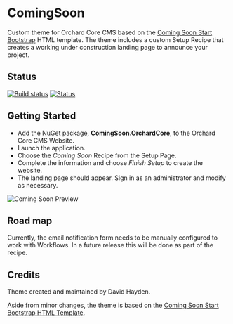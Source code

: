 # ComingSoon

Custom theme for Orchard Core CMS based on the [Coming Soon Start Bootstrap](https://startbootstrap.com/template-overviews/coming-soon/) HTML template. The theme includes a custom Setup Recipe that creates a working under construction landing page to announce your project.

## Status
[![Build status](https://ci.appveyor.com/api/projects/status/xajhiraegjsnbiex?svg=true)](https://ci.appveyor.com/project/davidhayden/comingsoon) [![Status](https://img.shields.io/myget/davidhayden-ci/v/ComingSoon.OrchardCore.svg)](https://www.myget.org/feed/davidhayden-ci/package/nuget/ComingSoon.OrchardCore)

## Getting Started

* Add the NuGet package, **ComingSoon.OrchardCore**, to the Orchard Core CMS Website.
* Launch the application.
* Choose the *Coming Soon* Recipe from the Setup Page.
* Complete the information and choose *Finish Setup* to create the website.
* The landing page should appear. Sign in as an administrator and modify as necessary.

![Coming Soon Preview](https://startbootstrap.com/assets/img/templates/coming-soon.jpg)

## Road map

Currently, the email notification form needs to be manually configured to work with Workflows. In a future release this will be done as part of the recipe.

## Credits
Theme created and maintained by David Hayden.

Aside from minor changes, the theme is based on the [Coming Soon Start Bootstrap HTML Template](https://startbootstrap.com/template-overviews/coming-soon/).